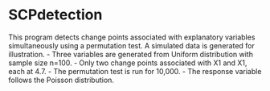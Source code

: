 # SCPdetection

This program detects change points associated with explanatory variables simultaneously using a permutation test. A simulated data is generated for illustration. 
      -	Three variables are generated from Uniform distribution with sample size n=100.
      -	Only two change points associated with X1 and X1, each at 4.7.
      -	The permutation test is run for 10,000.
      -	The response variable follows the Poisson distribution.
